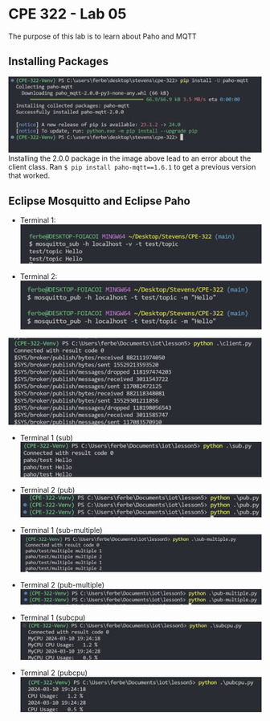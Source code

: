 # CPE 322 - Lab 05

The purpose of this lab is to learn about Paho and MQTT

## Installing Packages

![alt text](image.png)
Installing the 2.0.0 package in the image above lead to an error about the client class. Ran `$ pip install paho-mqtt==1.6.1` to get a previous version that worked.

## Eclipse Mosquitto and Eclipse Paho

- Terminal 1:
![alt text](image-1.png)

- Terminal 2:
![alt text](image-2.png)

![alt text](image-3.png)

- Terminal 1 (sub)
![alt text](image-5.png)

- Terminal 2 (pub)
![alt text](image-4.png)

- Terminal 1 (sub-multiple)
![alt text](image-7.png)

- Terminal 2 (pub-multiple)
![alt text](image-6.png)

- Terminal 1 (subcpu)
![alt text](image-9.png)

- Terminal 2 (pubcpu)
![alt text](image-8.png)
